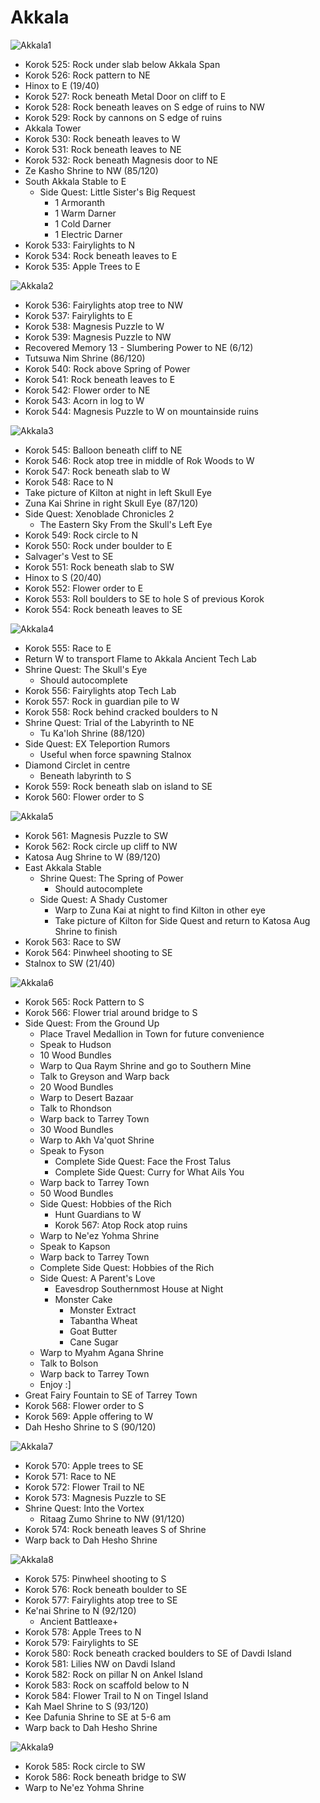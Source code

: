# Akkala

![Akkala1](images/Akkala1.PNG)

* Korok 525: Rock under slab below Akkala Span
* Korok 526: Rock pattern to NE
* Hinox to E (19/40)
* Korok 527: Rock beneath Metal Door on cliff to E
* Korok 528: Rock beneath leaves on S edge of ruins to NW
* Korok 529: Rock by cannons on S edge of ruins
* Akkala Tower
* Korok 530: Rock beneath leaves to W
* Korok 531: Rock beneath leaves to NE
* Korok 532: Rock beneath Magnesis door to NE
* Ze Kasho Shrine to NW (85/120)
* South Akkala Stable to E
  * Side Quest: Little Sister's Big Request
    * 1 Armoranth
    * 1 Warm Darner
    * 1 Cold Darner
    * 1 Electric Darner
* Korok 533: Fairylights to N
* Korok 534: Rock beneath leaves to E
* Korok 535: Apple Trees to E

![Akkala2](images/Akkala2.PNG)

* Korok 536: Fairylights atop tree to NW
* Korok 537: Fairylights to E
* Korok 538: Magnesis Puzzle to W
* Korok 539: Magnesis Puzzle to NW
* Recovered Memory 13 - Slumbering Power to NE (6/12)
* Tutsuwa Nim Shrine (86/120)
* Korok 540: Rock above Spring of Power
* Korok 541: Rock beneath leaves to E
* Korok 542: Flower order to NE
* Korok 543: Acorn in log to W
* Korok 544: Magnesis Puzzle to W on mountainside ruins

![Akkala3](images/Akkala3.PNG)

* Korok 545: Balloon beneath cliff to NE
* Korok 546: Rock atop tree in middle of Rok Woods to W
* Korok 547: Rock beneath slab to W
* Korok 548: Race to N
* Take picture of Kilton at night in left Skull Eye
* Zuna Kai Shrine in right Skull Eye (87/120)
* Side Quest: Xenoblade Chronicles 2
  * The Eastern Sky From the Skull's Left Eye
* Korok 549: Rock circle to N
* Korok 550: Rock under boulder to E
* Salvager's Vest to SE
* Korok 551: Rock beneath slab to SW
* Hinox to S (20/40)
* Korok 552: Flower order to E
* Korok 553: Roll boulders to SE to hole S of previous Korok
* Korok 554: Rock beneath leaves to SE

![Akkala4](images/Akkala4.PNG)

* Korok 555: Race to E
* Return W to transport Flame to Akkala Ancient Tech Lab
* Shrine Quest: The Skull's Eye
  * Should autocomplete
* Korok 556: Fairylights atop Tech Lab
* Korok 557: Rock in guardian pile to W
* Korok 558: Rock behind cracked boulders to N
* Shrine Quest: Trial of the Labyrinth to NE
  * Tu Ka'loh Shrine (88/120)
* Side Quest: EX Teleportion Rumors
  * Useful when force spawning Stalnox
* Diamond Circlet in centre
  * Beneath labyrinth to S
* Korok 559: Rock beneath slab on island to SE
* Korok 560: Flower order to S

![Akkala5](images/Akkala5.PNG)

* Korok 561: Magnesis Puzzle to SW
* Korok 562: Rock circle up cliff to NW
* Katosa Aug Shrine to W (89/120)
* East Akkala Stable
  * Shrine Quest: The Spring of Power
    * Should autocomplete
  * Side Quest: A Shady Customer
    * Warp to Zuna Kai at night to find Kilton in other eye
    * Take picture of Kilton for Side Quest and return to Katosa Aug Shrine to finish
* Korok 563: Race to SW
* Korok 564: Pinwheel shooting to SE
* Stalnox to SW (21/40)

![Akkala6](images/Akkala6.PNG)

* Korok 565: Rock Pattern to S
* Korok 566: Flower trial around bridge to S
* Side Quest: From the Ground Up
  * Place Travel Medallion in Town for future convenience
  * Speak to Hudson
  * 10 Wood Bundles
  * Warp to Qua Raym Shrine and go to Southern Mine
  * Talk to Greyson and Warp back
  * 20 Wood Bundles
  * Warp to Desert Bazaar
  * Talk to Rhondson
  * Warp back to Tarrey Town
  * 30 Wood Bundles
  * Warp to Akh Va'quot Shrine
  * Speak to Fyson
    * Complete Side Quest: Face the Frost Talus
    * Complete Side Quest: Curry for What Ails You
  * Warp back to Tarrey Town
  * 50 Wood Bundles
  * Side Quest: Hobbies of the Rich
    * Hunt Guardians to W
    * Korok 567: Atop Rock atop ruins
  * Warp to Ne'ez Yohma Shrine
  * Speak to Kapson
  * Warp back to Tarrey Town
  * Complete Side Quest: Hobbies of the Rich
  * Side Quest: A Parent's Love
    * Eavesdrop Southernmost House at Night
    * Monster Cake
      * Monster Extract
      * Tabantha Wheat
      * Goat Butter
      * Cane Sugar
  * Warp to Myahm Agana Shrine
  * Talk to Bolson
  * Warp back to Tarrey Town
  * Enjoy :]
* Great Fairy Fountain to SE of Tarrey Town
* Korok 568: Flower order to S
* Korok 569: Apple offering to W
* Dah Hesho Shrine to S (90/120)

![Akkala7](images/Akkala7.PNG)

* Korok 570: Apple trees to SE
* Korok 571: Race to NE
* Korok 572: Flower Trail to NE
* Korok 573: Magnesis Puzzle to SE
* Shrine Quest: Into the Vortex
  * Ritaag Zumo Shrine to NW (91/120)
* Korok 574: Rock beneath leaves S of Shrine
* Warp back to Dah Hesho Shrine

![Akkala8](images/Akkala8.PNG)

* Korok 575: Pinwheel shooting to S
* Korok 576: Rock beneath boulder to SE
* Korok 577: Fairylights atop tree to SE
* Ke'nai Shrine to N (92/120)
  * Ancient Battleaxe+
* Korok 578: Apple Trees to N
* Korok 579: Fairylights to SE
* Korok 580: Rock beneath cracked boulders to SE of Davdi Island
* Korok 581: Lilies NW on Davdi Island
* Korok 582: Rock on pillar N on Ankel Island
* Korok 583: Rock on scaffold below to N
* Korok 584: Flower Trail to N on Tingel Island
* Kah Mael Shrine to S (93/120)
* Kee Dafunia Shrine to SE at 5-6 am
* Warp back to Dah Hesho Shrine

![Akkala9](images/Akkala9.PNG)

* Korok 585: Rock circle to SW
* Korok 586: Rock beneath bridge to SW
* Warp to Ne'ez Yohma Shrine
